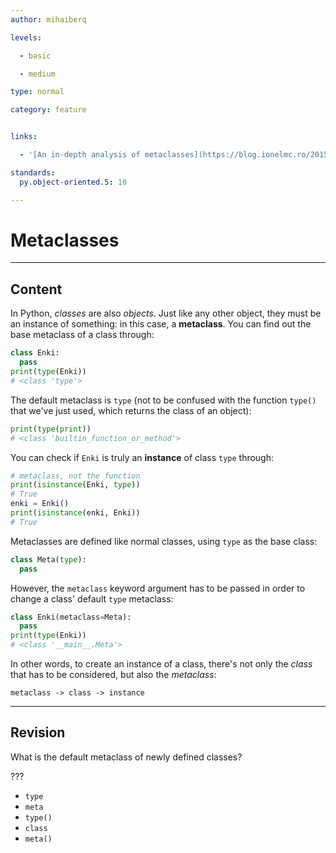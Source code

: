 ```yaml
---
author: mihaiberq

levels:

  - basic

  - medium

type: normal

category: feature


links:

  - '[An in-depth analysis of metaclasses](https://blog.ionelmc.ro/2015/02/09/understanding-python-metaclasses/){website}'

standards:
  py.object-oriented.5: 10

---
```


# Metaclasses

---
## Content

In Python, *classes* are also *objects*. Just like any other object, they must be an instance of something: in this case, a **metaclass**. You can find out the base metaclass of a class through:
```python
class Enki:
  pass
print(type(Enki))
# <class 'type'>
```
The default metaclass is `type` (not to be confused with the function `type()` that we've just used, which returns the class of an object):
```python
print(type(print))
# <class 'builtin_function_or_method'>
```
You can check if `Enki` is truly an **instance** of class `type` through:
```python
# metaclass, not the function
print(isinstance(Enki, type))
# True
enki = Enki()
print(isinstance(enki, Enki))
# True
```
Metaclasses are defined like normal classes, using `type` as the base class:
```python
class Meta(type):
  pass
```
However, the `metaclass` keyword argument has to be passed in order to change a class' default `type` metaclass:
```python
class Enki(metaclass=Meta):
  pass
print(type(Enki))
# <class '__main__.Meta'>
```
In other words, to create an instance of a class, there's not only the *class* that has to be considered, but also the *metaclass*:
```
metaclass -> class -> instance
```

---
## Revision

What is the default metaclass of newly defined classes?

???


* `type`
* `meta`
* `type()`
* `class`
* `meta()`
